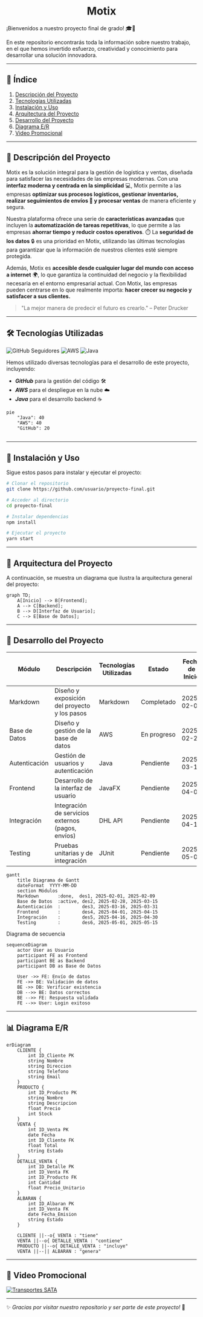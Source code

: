 # <center>Motix</center>

¡Bienvenidos a nuestro proyecto final de grado! :mortar_board::rocket:

En este repositorio encontrarás toda la información sobre nuestro trabajo, en el que hemos invertido esfuerzo, creatividad y conocimiento para desarrollar una solución innovadora.

---

## :book: Índice
1. [Descripción del Proyecto](#descripción-del-proyecto)
2. [Tecnologías Utilizadas](#tecnologías-utilizadas)
3. [Instalación y Uso](#instalación-y-uso)
4. [Arquitectura del Proyecto](#arquitectura-del-proyecto)
5. [Desarrollo del Proyecto](#desarrollo-del-proyecto)
6. [Diagrama E/R](#diagrama-er)
7. [Video Promocional](#video-promocional)

---

## :pushpin: Descripción del Proyecto
<a name="descripción-del-proyecto"></a>

Motix es la solución integral para la gestión de logística y ventas, diseñada para satisfacer las necesidades de las empresas modernas. 
Con una **interfaz moderna y centrada en la simplicidad** :computer:, Motix permite a las empresas **optimizar sus procesos logísticos, gestionar inventarios, realizar seguimientos de envíos :truck: y procesar ventas** de manera eficiente y segura.

Nuestra plataforma ofrece una serie de **características avanzadas** que incluyen la **automatización de tareas repetitivas**, lo que permite a las empresas **ahorrar tiempo y reducir costos operativos**. :stopwatch: La **seguridad de los datos** :lock: es una prioridad en Motix, utilizando las últimas tecnologías para garantizar que la información de nuestros clientes esté siempre protegida.

Además, Motix es **accesible desde cualquier lugar del mundo con acceso a internet** :earth_africa:, lo que garantiza la continuidad del negocio y la flexibilidad necesaria en el entorno empresarial actual. Con Motix, las empresas pueden centrarse en lo que realmente importa: **hacer crecer su negocio y satisfacer a sus clientes.**

> "La mejor manera de predecir el futuro es crearlo." – Peter Drucker

---

## :hammer_and_wrench: Tecnologías Utilizadas
<a name="tecnologías-utilizadas"></a>

![GitHub Seguidores](https://img.shields.io/github/followers/usuario?style=social)
![AWS](https://img.shields.io/badge/AWS-%23FF9900.svg?style=flat&logo=amazon-aws&logoColor=white)
![Java](https://img.shields.io/badge/Java-%23ED8B00.svg?style=flat&logo=openjdk&logoColor=white)

Hemos utilizado diversas tecnologías para el desarrollo de este proyecto, incluyendo:
- ***GitHub*** para la gestión del código :hammer_and_wrench:
- ***AWS*** para el despliegue en la nube :cloud:
- ***Java*** para el desarrollo backend :coffee:

```mermaid
pie
    "Java": 40
    "AWS": 40
    "GitHub": 20
    
```

---

## :rocket: Instalación y Uso
<a name="instalación-y-uso"></a>

Sigue estos pasos para instalar y ejecutar el proyecto:
```bash
# Clonar el repositorio
git clone https://github.com/usuario/proyecto-final.git

# Acceder al directorio
cd proyecto-final

# Instalar dependencias
npm install

# Ejecutar el proyecto
yarn start
```

---

## :triangular_ruler: Arquitectura del Proyecto
<a name="arquitectura-del-proyecto"></a>

A continuación, se muestra un diagrama que ilustra la arquitectura general del proyecto:

```mermaid
graph TD;
    A[Inicio] --> B[Frontend];
    A --> C[Backend];
    B --> D[Interfaz de Usuario];
    C --> E[Base de Datos];
```

---

## :wrench: Desarrollo del Proyecto
<a name="desarrollo-del-proyecto"></a>

| Módulo         | Descripción                                      | Tecnologías Utilizadas | Estado       | Fecha de Inicio | Fecha Estimada de Finalización |
|----------------|--------------------------------------------------|------------------------|--------------|-----------------|--------------------------------|
| Markdown       | Diseño y exposición del proyecto y los pasos     | Markdown               | Completado   | 2025-02-01      | 2025-02-09                     |
| Base de Datos  | Diseño y gestión de la base de datos             | AWS                    | En progreso  | 2025-02-28      | 2025-03-15                     |
| Autenticación  | Gestión de usuarios y autenticación              | Java                   | Pendiente    | 2025-03-16      | 2025-03-31                     |
| Frontend       | Desarrollo de la interfaz de usuario             | JavaFX                 | Pendiente    | 2025-04-01      | 2025-04-15                     |
| Integración    | Integración de servicios externos (pagos, envíos)| DHL API                | Pendiente    | 2025-04-16      | 2025-04-30                     |
| Testing        | Pruebas unitarias y de integración               | JUnit                  | Pendiente    | 2025-05-01      | 2025-05.15                     |

```mermaid
gantt
    title Diagrama de Gantt
    dateFormat  YYYY-MM-DD
    section Módulos
    Markdown       :done,  des1, 2025-02-01, 2025-02-09
    Base de Datos  :active, des2, 2025-02-28, 2025-03-15
    Autenticación  :        des3, 2025-03-16, 2025-03-31
    Frontend       :        des4, 2025-04-01, 2025-04-15
    Integración    :        des5, 2025-04-16, 2025-04-30
    Testing        :        des6, 2025-05-01, 2025-05-15
```

Diagrama de secuencia


```mermaid
sequenceDiagram
    actor User as Usuario
    participant FE as Frontend
    participant BE as Backend
    participant DB as Base de Datos
    
    User ->> FE: Envío de datos
    FE ->> BE: Validación de datos
    BE ->> DB: Verificar existencia
    DB -->> BE: Datos correctos
    BE -->> FE: Respuesta validada
    FE -->> User: Login exitoso
```
    
---

## :bar_chart: Diagrama E/R
<a name="diagrama-er"></a>

```mermaid
erDiagram
    CLIENTE {
        int ID_Cliente PK
        string Nombre
        string Direccion
        string Telefono
        string Email
    }
    PRODUCTO {
        int ID_Producto PK
        string Nombre
        string Descripcion
        float Precio
        int Stock
    }
    VENTA {
        int ID_Venta PK
        date Fecha
        int ID_Cliente FK
        float Total
        string Estado
    }
    DETALLE_VENTA {
        int ID_Detalle PK
        int ID_Venta FK
        int ID_Producto FK
        int Cantidad
        float Precio_Unitario
    }
    ALBARAN {
        int ID_Albaran PK
        int ID_Venta FK
        date Fecha_Emision
        string Estado
    }

    CLIENTE ||--o{ VENTA : "tiene"
    VENTA ||--o{ DETALLE_VENTA : "contiene"
    PRODUCTO ||--o{ DETALLE_VENTA : "incluye"
    VENTA ||--|| ALBARAN : "genera"
```

---

## :articulated_lorry: Video Promocional
<a name="video-promocional"></a>

[![Transportes SATA](https://img.youtube.com/vi/4qDOnB9bWzQ/0.jpg)](https://www.youtube.com/watch?v=4qDOnB9bWzQ)

---

:sparkles: _Gracias por visitar nuestro repositorio y ser parte de este proyecto!_ :rocket:
